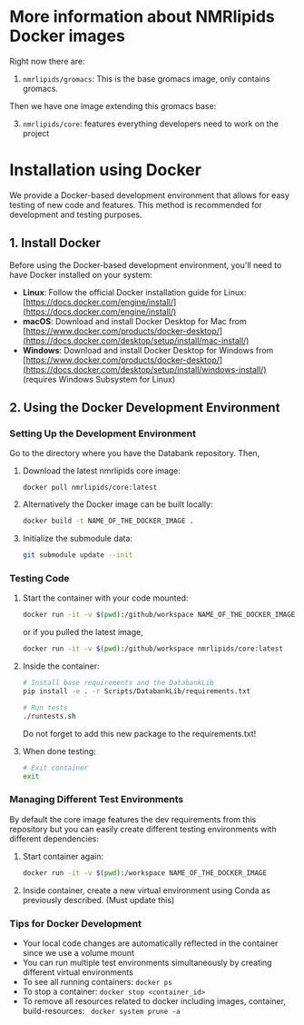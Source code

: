 # More information about NMRlipids Docker images 

Right now there are:

1. `nmrlipids/gromacs`: This is the base gromacs image, only contains gromacs.

Then we have one image extending this gromacs base:

3. `nmrlipids/core`: features everything developers need to work on the project 


# Installation using Docker

We provide a Docker-based development environment that allows for easy testing of new code and features. This method is recommended for development and testing purposes.

## 1. Install Docker

Before using the Docker-based development environment, you'll need to have Docker installed on your system:

- **Linux**: Follow the official Docker installation guide for Linux: [https://docs.docker.com/engine/install/](https://docs.docker.com/engine/install/)
- **macOS**: Download and install Docker Desktop for Mac from [https://www.docker.com/products/docker-desktop/](https://docs.docker.com/desktop/setup/install/mac-install/)
- **Windows**: Download and install Docker Desktop for Windows from [https://www.docker.com/products/docker-desktop/](https://docs.docker.com/desktop/setup/install/windows-install/) (requires Windows Subsystem for Linux)

## 2. Using the Docker Development Environment

### Setting Up the Development Environment
Go to the directory where you have the Databank repository. Then, 

1. Download the latest nmrlipids core image:
   ```
   docker pull nmrlipids/core:latest
   ```

2. Alternatively the Docker image can be built locally:
   ```bash
   docker build -t NAME_OF_THE_DOCKER_IMAGE .
   ```


2. Initialize the submodule data:
   ```bash
   git submodule update --init
   ```

### Testing Code

1. Start the container with your code mounted:
   ```bash
   docker run -it -v $(pwd):/github/workspace NAME_OF_THE_DOCKER_IMAGE
   ```
   or
   if you pulled the latest image,
   ```bash
   docker run -it -v $(pwd):/github/workspace nmrlipids/core:latest
   ```

2. Inside the container:
   ```bash
   # Install base requirements and the DatabankLib
   pip install -e . -r Scripts/DatabankLib/requirements.txt
   
   # Run tests
   ./runtests.sh
   ```
   Do not forget to add this new package to the requirements.txt! 

3. When done testing:
   ```bash
   # Exit container
   exit
   ```

### Managing Different Test Environments

By default the core image features the dev requirements from this repository but you can easily create different testing environments with different dependencies:

1. Start container again:
   ```bash
   docker run -it -v $(pwd):/workspace NAME_OF_THE_DOCKER_IMAGE
   ```

2. Inside container, create a new virtual environment using Conda as previously described. (Must update this)

### Tips for Docker Development

- Your local code changes are automatically reflected in the container since we use a volume mount
- You can run multiple test environments simultaneously by creating different virtual environments
- To see all running containers: `docker ps`
- To stop a container: `docker stop <container_id>`
- To remove all resources related to docker including images, container, build-resources: ` docker system prune -a`
